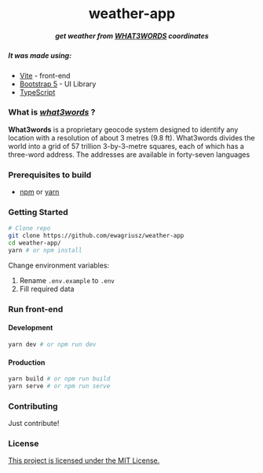 <div align="center">
  <h1>weather-app</h1>

  <h5 align="center">
    get weather from <a href="https://what3words.com/about/">WHAT3WORDS</a> coordinates
  </h5>
</div>

##### It was made using:

- [Vite](https://vitejs.dev/) - front-end
- [Bootstrap 5](https://getbootstrap.com/) - UI Library
- [TypeScript](https://www.typescriptlang.org/)

### What is _[what3words](https://what3words.com/about/)_ ?

**What3words** is a proprietary geocode system designed to identify any location with a resolution of about 3 metres (9.8 ft). What3words divides the world into a grid of 57 trillion 3-by-3-metre squares, each of which has a three-word address. The addresses are available in forty-seven languages

### Prerequisites to build

- [npm](https://www.npmjs.com/) or [yarn](https://yarnpkg.com/lang/en/)

### Getting Started

```bash
# Clone repo
git clone https://github.com/ewagriusz/weather-app
cd weather-app/
yarn # or npm install
```

Change environment variables:

1. Rename `.env.example` to `.env`
2. Fill required data

### Run front-end

#### Development

```bash
yarn dev # or npm run dev
```

#### Production

```bash
yarn build # or npm run build
yarn serve # or npm run serve
```

### Contributing

Just contribute!

### License

[This project is licensed under the MIT License.](https://choosealicense.com/licenses/mit/)

